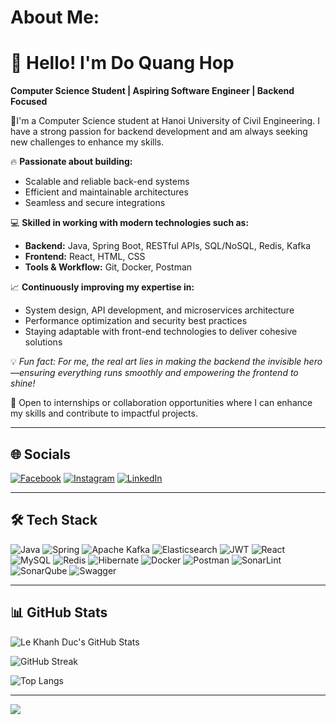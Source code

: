 # About Me:

# 👋 Hello! I'm Do Quang Hop

**Computer Science Student | Aspiring Software Engineer | Backend Focused**

🚀I'm a Computer Science student at Hanoi University of Civil Engineering. I have a strong passion for backend development and am always seeking new challenges to enhance my skills.

🔥 **Passionate about building:**
- Scalable and reliable back-end systems
- Efficient and maintainable architectures
- Seamless and secure integrations

💻 **Skilled in working with modern technologies such as:**
- **Backend:** Java, Spring Boot, RESTful APIs, SQL/NoSQL, Redis, Kafka
- **Frontend:** React, HTML, CSS
- **Tools & Workflow:** Git, Docker, Postman

📈 **Continuously improving my expertise in:**
- System design, API development, and microservices architecture
- Performance optimization and security best practices
- Staying adaptable with front-end technologies to deliver cohesive solutions

💡 *Fun fact: For me, the real art lies in making the backend the invisible hero—ensuring everything runs smoothly and empowering the frontend to shine!*

📢 Open to internships or collaboration opportunities where I can enhance my skills and contribute to impactful projects.

---

## 🌐 Socials
[![Facebook](https://img.shields.io/badge/Facebook-%231877F2.svg?logo=Facebook&logoColor=white)](https://facebook.com/dqh999) [![Instagram](https://img.shields.io/badge/Instagram-%23E4405F.svg?logo=Instagram&logoColor=white)](https://instagram.com/dqh999) [![LinkedIn](https://img.shields.io/badge/LinkedIn-%230077B5.svg?logo=linkedin&logoColor=white)](https://linkedin.com/in/dqh999)

---

## 🛠 Tech Stack
![Java](https://img.shields.io/badge/java-%23ED8B00.svg?style=for-the-badge&logo=java&logoColor=white) ![Spring](https://img.shields.io/badge/spring-%236DB33F.svg?style=for-the-badge&logo=spring&logoColor=white) ![Apache Kafka](https://img.shields.io/badge/Apache%20Kafka-231F20.svg?style=for-the-badge&logo=apache-kafka&logoColor=white) ![Elasticsearch](https://img.shields.io/badge/elasticsearch-005571.svg?style=for-the-badge&logo=elasticsearch&logoColor=white) ![JWT](https://img.shields.io/badge/JWT-black?style=for-the-badge&logo=JSON%20web%20tokens) ![React](https://img.shields.io/badge/react-%2361DAFB.svg?style=for-the-badge&logo=react&logoColor=white) ![MySQL](https://img.shields.io/badge/mysql-%2300f.svg?style=for-the-badge&logo=mysql&logoColor=white) ![Redis](https://img.shields.io/badge/redis-%23DC382D.svg?style=for-the-badge&logo=redis&logoColor=white) ![Hibernate](https://img.shields.io/badge/Hibernate-59666C.svg?style=for-the-badge&logo=hibernate&logoColor=white) ![Docker](https://img.shields.io/badge/docker-%230db7ed.svg?style=for-the-badge&logo=docker&logoColor=white) ![Postman](https://img.shields.io/badge/Postman-FF6C37?style=for-the-badge&logo=postman&logoColor=white) ![SonarLint](https://img.shields.io/badge/SonarLint-%230092CC.svg?style=for-the-badge&logo=sonarlint&logoColor=white) ![SonarQube](https://img.shields.io/badge/SonarQube-%234E9BCD.svg?style=for-the-badge&logo=sonarqube&logoColor=white) ![Swagger](https://img.shields.io/badge/Swagger-%2385EA2D.svg?style=for-the-badge&logo=swagger&logoColor=black)

---

## 📊 GitHub Stats
![Le Khanh Duc's GitHub Stats](https://github-readme-stats.vercel.app/api?username=dqh999&theme=radical&hide_border=false&include_all_commits=true&count_private=true)

![GitHub Streak](https://github-readme-streak-stats.herokuapp.com/?user=dqh999&theme=radical&hide_border=false)

![Top Langs](https://github-readme-stats.vercel.app/api/top-langs/?username=dqh999&theme=radical&hide_border=false&layout=compact)

---

[![](https://visitcount.itsvg.in/api?id=dqh999&icon=0&color=0)](https://visitcount.itsvg.in)
